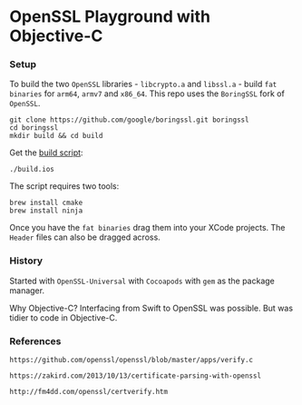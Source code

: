 # OpenSSL Playground with Objective-C
### Setup
To build the two `OpenSSL` libraries - `libcrypto.a` and `libssl.a` - build `fat binaries` for `arm64`, `armv7` and `x86_64`. This repo uses the `BoringSSL` fork of `OpenSSL`.

```
git clone https://github.com/google/boringssl.git boringssl
cd boringssl
mkdir build && cd build
```
Get the [build script][1e12ef73]:
```
./build.ios
```
The script requires two tools:
```
brew install cmake
brew install ninja
```

Once you have the `fat binaries` drag them into your XCode projects.  The `Header` files can also be dragged across.

  [1e12ef73]: https://lvvme.com/posts/2019/02/16-build_boringssl_for_ios/ "build_script_boringssl"

### History
Started with `OpenSSL-Universal` with `Cocoapods` with `gem` as the package manager.

Why Objective-C?  Interfacing from Swift to OpenSSL was possible.  But was tidier to code in Objective-C.

### References
```
https://github.com/openssl/openssl/blob/master/apps/verify.c

https://zakird.com/2013/10/13/certificate-parsing-with-openssl

http://fm4dd.com/openssl/certverify.htm
```
